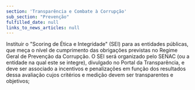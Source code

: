```yaml
---
section: 'Transparência e Combate à Corrupção'
sub_section: "Prevenção"
fulfilled_date: null
links_to_news_articles: null
---
```


Instituir o "Scoring de Ética e Integridade" (SEI) para as entidades públicas, que meça o nível de cumprimento das obrigações previstas no Regime Geral de Prevenção da Corrupção. O SEI será organizado pelo SENAC (ou a entidade na qual este se integre), divulgado no Portal da Transparência, e deve ser associado a incentivos e penalizações em função dos resultados dessa avaliação cujos critérios e medição devem ser transparentes e objetivos;
